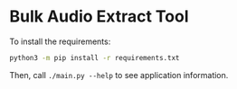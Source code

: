 # Bulk Audio Extract Tool

To install the requirements:
```bash
python3 -m pip install -r requirements.txt
```

Then, call `./main.py --help` to see application information.